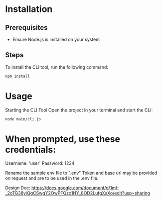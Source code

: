 # Installation

## Prerequisites
- Ensure Node.js is installed on your system

## Steps
To install the CLI tool, run the following command:

```bash
npm install
```

# Usage
Starting the CLI Tool
Open the project in your terminal and start the CLI:

```bash
node main/cli.js
```
# When prompted, use these credentials:

Username: 'user'
Password: 1234

Rename the sample env file to ".env"
Token and base url may be provided on request and are to be used in the .env file.

Design Doc: https://docs.google.com/document/d/1mI-_2oTG38yiQgCSwgY2OwPFQzx1HY_8OD2LufgXsXo/edit?usp=sharing


